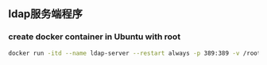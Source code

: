## ldap服务端程序



### create docker container in Ubuntu with root 

``` bash
docker run -itd --name ldap-server --restart always -p 389:389 -v /root/ldap/config.js:/app/config.js ldap-server
```